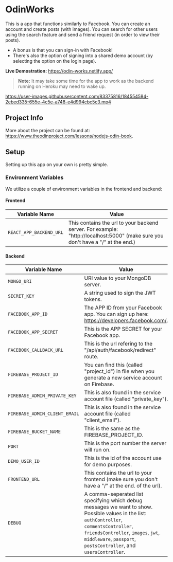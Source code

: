 # OdinWorks

This is a app that functions similarly to Facebook. You can create an account and create posts (with images). You can search for other users using the search feature and send a friend request (in order to view their posts).

- A bonus is that you can sign-in with Facebook!
- There's also the option of signing into a shared demo account (by selecting the option on the login page).

**Live Demostration:** https://odin-works.netlify.app/

> **Note:** It may take some time for the app to work as the backend running on Heroku may need to wake up.


https://user-images.githubusercontent.com/83375816/184554584-2ebed335-655e-4c5e-a748-e4d994cbc5c3.mp4


## Project Info

More about the project can be found at: https://www.theodinproject.com/lessons/nodejs-odin-book.

## Setup

Setting up this app on your own is pretty simple.

### Environment Variables

We utilize a couple of environment variables in the frontend and backend:

#### Frontend

| Variable Name         | Value                                                                                                                           |
| --------------------- | ------------------------------------------------------------------------------------------------------------------------------- |
| `REACT_APP_BACKEND_URL` | This contains the url to your backend server. For example: "http://localhost:5000" (make sure you don't have a "/" at the end.) |

#### Backend

| Variable Name               | Value                                                                                                |
| --------------------------- | ---------------------------------------------------------------------------------------------------- |
| `MONGO_URI`                   | URI value to your MongoDB server.                                                                    |
| `SECRET_KEY`                  | A string used to sign the JWT tokens.                                                                |
| `FACEBOOK_APP_ID`             | The APP ID from your Facebook app. You can sign up here: https://developers.facebook.com/.           |
| `FACEBOOK_APP_SECRET`         | This is the APP SECRET for your Facebook app.                                                        |
| `FACEBOOK_CALLBACK_URL`       | This is the url refering to the "/api/auth/facebook/redirect" route.                                 |
| `FIREBASE_PROJECT_ID`         | You can find this (called "project_id") in file when you generate a new service account on Firebase. |
| `FIREBASE_ADMIN_PRIVATE_KEY`  | This is also found in the service account file (called "private_key").                               |
| `FIREBASE_ADMIN_CLIENT_EMAIL` | This is also found in the service account file (called "client_email").                              |
| `FIREBASE_BUCKET_NAME`        | This is the same as the FIREBASE_PROJECT_ID.                                                         |
| `PORT`                        | This is the port number the server will run on.                                                      |
| `DEMO_USER_ID`                | This is the id of the account use for demo purposes.                                                 |
| `FRONTEND_URL`                | This contains the url to your frontend (make sure you don't have a "/" at the end. of the url).      |
| `DEBUG` | A comma-seperated list specifying which debug messages we want to show. Possible values in the list: `authController`, `commentsController`, `friendsController`, `images`, `jwt`, `middleware`, `passport`, `postsController`, and `usersController`. |
